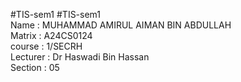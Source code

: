 #TIS-sem1    #TIS-sem1 <br> 
Name : MUHAMMAD AMIRUL AIMAN BIN ABDULLAH <br>
Matrix : A24CS0124 <br>
course : 1/SECRH <br>
Lecturer : Dr Haswadi Bin Hassan <br>
Section : 05 
